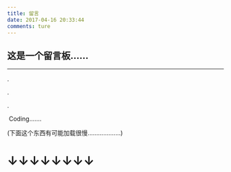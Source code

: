 ```yaml
---
title: 留言
date: 2017-04-16 20:33:44
comments: ture
---
```


##  这是一个留言板......

***

.

.

.

​	Coding.......



(下面这个东西有可能加载很慢...................)

# ↓↓↓↓↓↓↓↓

